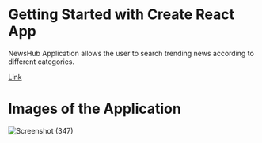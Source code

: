 # Getting Started with Create React App

NewsHub Application allows the user to search trending news according to different categories.

[Link]()

# Images of the Application
![Screenshot (347)](https://github.com/Adi4301/NewsHub/assets/97975683/07be3439-d7cc-4e43-8585-8ee24626d085)


